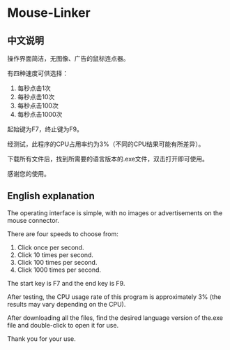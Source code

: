 # Mouse-Linker

## 中文说明

操作界面简洁，无图像、广告的鼠标连点器。

有四种速度可供选择：
1. 每秒点击1次
2. 每秒点击10次
3. 每秒点击100次
4. 每秒点击1000次

起始键为F7，终止键为F9。

经测试，此程序的CPU占用率约为3%（不同的CPU结果可能有所差异）。

下载所有文件后，找到所需要的语言版本的.exe文件，双击打开即可使用。

感谢您的使用。

## English explanation

The operating interface is simple, with no images or advertisements on the mouse connector.

There are four speeds to choose from:
1. Click once per second.
2. Click 10 times per second.
3. Click 100 times per second.
4. Click 1000 times per second.

The start key is F7 and the end key is F9.

After testing, the CPU usage rate of this program is approximately 3% (the results may vary depending on the CPU).

After downloading all the files, find the desired language version of the.exe file and double-click to open it for use.

Thank you for your use.
